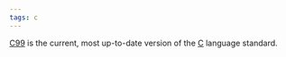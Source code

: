 ```yaml
---
tags: c
---
```


[C99](/wiki/C99) is the current, most up-to-date version of the [C](/wiki/C) language standard.
